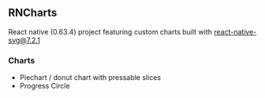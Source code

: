 ## RNCharts

React native (0.63.4) project featuring custom charts built with react-native-svg@7.2.1

### Charts

- Piechart / donut chart with pressable slices
- Progress Circle
